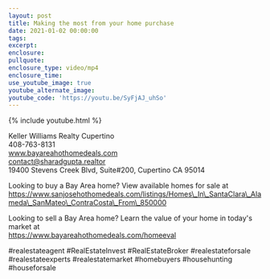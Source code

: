 ```yaml
---
layout: post
title: Making the most from your home purchase
date: 2021-01-02 00:00:00
tags:
excerpt:
enclosure:
pullquote:
enclosure_type: video/mp4
enclosure_time:
use_youtube_image: true
youtube_alternate_image:
youtube_code: 'https://youtu.be/SyFjAJ_uhSo'
---
```


{% include youtube.html %}

Keller Williams Realty Cupertino<br>408-763-8131<br>www.bayareahothomedeals.com<br>contact@sharadgupta.realtor<br>19400 Stevens Creek Blvd, Suite\#200, Cupertino CA 95014&nbsp;

Looking to buy a Bay Area home? View available homes for sale at<br>https://www.sanjosehothomedeals.com/listings/Homes\_In\_SantaClara\_Alameda\_SanMateo\_ContraCosta\_From\_850000&nbsp;

Looking to sell a Bay Area home? Learn the value of your home in today's market at<br>https://www.bayareahothomedeals.com/homeeval

\#realestateagent \#RealEstateInvest \#RealEstateBroker \#realestateforsale \#realestateexperts \#realestatemarket \#homebuyers \#househunting \#houseforsale

